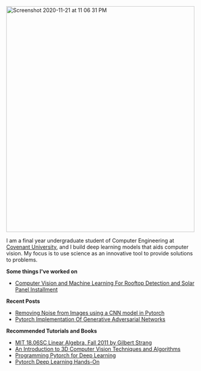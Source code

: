 <img width="500" height="600" alt="Screenshot 2020-11-21 at 11 06 31 PM" class="center" src="https://user-images.githubusercontent.com/52134849/102693761-38d68600-421d-11eb-8682-e245919f1eb9.jpg">


I am a final year undergraduate student of Computer Engineering at [Covenant University](https://www.covenantuniversity.edu.ng/), and I build deep learning models that aids computer vision. My focus is to use science as an innovative tool to provide solutions to problems.

**Some things I've worked on**
* [Computer Vision and Machine Learning For Rooftop Detection and Solar Panel Installment](http://www.omdena.com/projects/ai-solar)


**Recent Posts**
* [Removing Noise from Images using a CNN model in Pytorch](https://olaleyeayoola.medium.com/removing-noise-from-images-using-a-cnn-model-in-pytorch-part-1-45e119c03f52)
* [Pytorch Implementation Of Generative Adversarial Networks](http://ai.techdev.fun/index.php/2020/05/12/pytorch-implementation-of-generative-adversarial-networks/)


**Recommended Tutorials and Books**
* [MIT 18.06SC Linear Algebra, Fall 2011 by Gilbert Strang](https://www.youtube.com/playlist?list=PL221E2BBF13BECF6C)
* [An Introduction to 3D Computer Vision Techniques and Algorithms](https://www.wiley.com/en-us/An+Introduction+to+3D+Computer+Vision+Techniques+and+Algorithms-p-9781119964476)
* [Programming Pytorch for Deep Learning](https://www.oreilly.com/library/view/programming-pytorch-for/9781492045342/)
* [Pytorch Deep Learning Hands-On](https://www.packtpub.com/big-data-and-business-intelligence/hands-deep-learning-pytorch)
